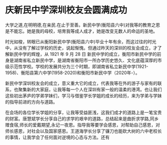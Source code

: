 # 庆新民中学深圳校友会圆满成功

大学之道,在明明德,在亲民.在止于至善。新民中学(衡阳县六中)对我等的教育之恩是不能忘。她是我的母校，培育我等成人成才，她是改变无数人的命运的圣地。

时光如梭，转眼已从衡阳新民中学(衡阳县六中)毕业十年有余，而这过往的时光中，从没有了解过学校的历史，说起惭愧。但通过昨天的深圳的校友会成立，才了解新民中学的辉煌，从 1921 年 9 月 28 日 新民中学的成立，衡阳市新民中学的前身是湖南省私立新民中学，是湖南省衡阳市一所办学历史悠久、文化底蕴深厚的市级示范性学校。学校的发展共分为三个时期，即湖南省私立新民中学(1921-1958)、衡阳县第六中学(1958-2020)和衡阳市新民中学（2020年-）。

新民中学深圳校友会的成立，意义重大它的成立，代表我等在外的游子与家有的联系，也聚集新的大家庭，让我等每一个人在深圳有家一般的温柔的港湾。也让我们这些初出茅庐的学弟学妹们，学习与借鉴学长学姐的成长的经历，来为学弟与学妹的指导前进的方向与道路。



在会场的各位学长学姐的分享，让我等受益匪浅，这我们成才的道路上是一笔宝贵的财富。唐慧斌学长分享自己的求学的艰辛的道路，总结起来是曲折求学路,同乡赠食宿,师长的爱戴期望,永记一夜恩。指导我等要学会感恩，对帮助自己感恩，对师长感恩，对社会以及国家感恩。王道海学长分享了镰刀也能砍大树的六中老校长的事情，让我学会了任何面对逆境的心态与方法。还有





